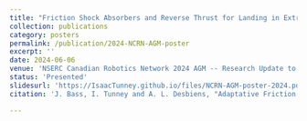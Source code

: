 ```yaml
---
title: "Friction Shock Absorbers and Reverse Thrust for Landing in Extreme Conditions"
collection: publications
category: posters
permalink: /publication/2024-NCRN-AGM-poster
excerpt: ''
date: 2024-06-06
venue: 'NSERC Canadian Robotics Network 2024 AGM -- Research Update to Partners'
status: 'Presented'
slidesurl: 'https://IsaacTunney.github.io/files/NCRN-AGM-poster-2024.pdf'
citation: 'J. Bass, I. Tunney and A. L. Desbiens, "Adaptative Friction Shock Absorbers and Reverse Thrust for Fast Multirotor Landing on Inclined Surfaces," in IEEE Conference, Kyoto (Japan), October 2022'

---
```


<!-- The contents above will be part of a list of publications, if the user clicks the link for the publication than the contents of section will be rendered as a full page, allowing you to provide more information about the paper for the reader. When publications are displayed as a single page, the contents of the above "citation" field will automatically be included below this section in a smaller font. -->

